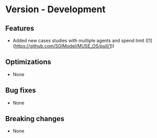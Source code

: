 # Version - Development

## Features

- Added new cases studies with multiple agents and spend limit ([1]
  (https://github.com/SGIModel/MUSE_OS/pull/1))

## Optimizations

- None

## Bug fixes

- None

## Breaking changes

- None
